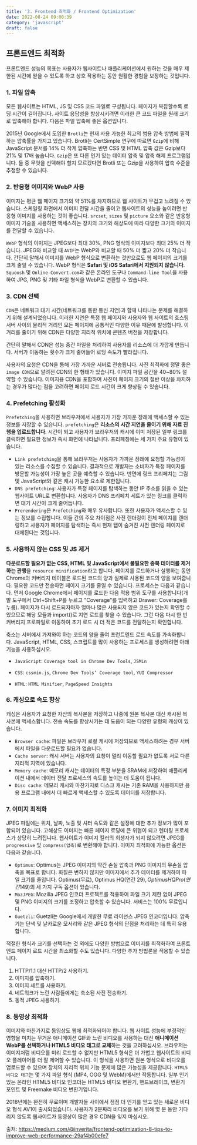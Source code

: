 ```yaml
---
title: '3. Frontend 최적화 / Frontend Optimization'
date: 2022-08-24 09:00:39
category: 'javascript'
draft: false
---
```


## 프론트엔드 최적화

프론트엔드 성능의 목표는 사용자가 웹사이트나 애플리케이션에서 원하는 것을 매우 제한된 시간에 얻을 수 있도록 하고 상호 작용하는 동안 
원활한 경험을 보장하는 것입니다.


### 1. 파일 압축
모든 웹사이트는 HTML, JS 및 CSS 코드 파일로 구성됩니다. 페이지가 복잡할수록 로딩 시간이 길어집니다. 사이트 응답성을 향상시키려면 
이러한 큰 코드 파일을 원래 크기로 압축해야 합니다. 다음은 파일 압축에 좋은 옵션입니다.

2015년 Google에서 도입한 `Brotli`는 현재 사용 가능한 최고의 범용 압축 방법에 필적하는 압축률을 가지고 있습니다. 
Brotli는 CertSimple 연구에 따르면 `Gzip`에 비해 JavaScript 문서를 14% 더 작게 압축하는 반면 CSS 및 HTML 압축 값은 
Gzip보다 21% 및 17배 높습니다.
`Gzip`은 또 다른 인기 있는 데이터 압축 및 압축 해제 프로그램입니다. 둘 중 무엇을 선택해야 할지 모르겠다면 Brotli 또는 
Gzip을 사용하여 압축 수준을 추정할 수 있습니다.

### 2. 반응형 이미지와 WebP 사용
이미지는 평균 웹 페이지 크기의 약 51%를 차지하므로 웹 사이트가 무겁고 느려질 수 있습니다. 스케일링 화면에서 이미지 전달 시간을 줄이고 
웹사이트의 성능을 높이려면 반응형 이미지를 사용하는 것이 좋습니다. `srcset`, `sizes` 및 `picture` 요소와 같은 반응형 이미지 
기술을 사용하면 액세스하는 장치의 크기와 해상도에 따라 다양한 크기의 이미지를 전달할 수 있습니다.

`WebP` 형식의 이미지는 JPEG보다 최대 30%, PNG 형식의 이미지보다 최대 25% 더 작습니다. JPEG와 비교할 때 `AVIF`는 WebP와 비교할 
때 50% 더 짧고 20% 더 작습니다. 간단히 말해서 이미지를 WebP 형식으로 변환하는 것만으로도 웹 페이지의 크기를 크게 줄일 수 있습니다. 
WebP 형식은 **Safari 및 iOS Safari에서 지원되지 않습니다**. `Squoosh` 및 `Online-Convert.com`과 같은 온라인 도구나 
`Command-line Tool`을 사용하여 JPG, PNG 및 기타 파일 형식을 WebP로 변환할 수 있습니다.

### 3. CDN 선택
`CDN`은 네트워크 대기 시간(네트워크를 통한 통신 지연)과 함께 나타나는 문제를 해결하기 위해 설계되었습니다. 이러한 지연은 특정 웹 페이지와 
사용자와 웹 사이트의 호스팅 서버 사이의 물리적 거리인 모든 페이지에 공통적인 다양한 이유 때문에 발생합니다. 이 거리를 줄이기 위해 CDN은 
다양한 지리적 위치에 콘텐츠 버전을 저장합니다.

간단히 말해서 CDN은 성능 중간 마일을 처리하여 사용자를 리소스에 더 가깝게 만듭니다. 서버가 이동하는 횟수가 크게 줄어들어 로딩 속도가 
빨라집니다.

사용자의 요청은 CDN을 통해 가장 가까운 서버로 전송됩니다. 사진 최적화에 정말 좋은 `image CDN`으로 알려진 CDN의 한 형태가 있습니다. 
이미지 파일 공간을 40~80% 절약할 수 있습니다. 이미지용 CDN을 포함하여 사진이 페이지 크기의 절반 이상을 차지하는 경우가 많다는 점을 
고려하면 페이지 로드 시간이 크게 향상될 수 있습니다.

### 4. Prefetching 활성화
`Prefetching`을 사용하면 브라우저에서 사용자가 가장 가까운 장래에 액세스할 수 있는 정보를 저장할 수 있습니다. `prefetching`은 **리소스의 시간 지연을 
줄이기 위해 자료 진행을 업로드합니다**. 시간이 되고 사용자가 브라우저의 캐시에 이미 저장된 일부 링크를 클릭하면 필요한 정보가 즉시 화면에 
나타납니다. 프리페칭에는 세 가지 주요 유형이 있습니다.

- `Link prefetching`을 통해 브라우저는 사용자가 가까운 장래에 요청할 가능성이 있는 리소스를 수집할 수 있습니다. 결과적으로 개발자는 소비자가 
특정 페이지를 방문할 가능성이 가장 높은 곳을 예측할 수 있습니다. 반면에 링크 프리페치는 그림 및 JavaScript와 같은 캐시 가능한 
요소로 제한됩니다.
- `DNS prefetching`: 사용자가 특정 페이지를 탐색하는 동안 IP 주소를 읽을 수 있는 웹사이트 URL로 변환합니다. 사용자가 DNS 프리페치 
세트가 있는 링크를 클릭하면 대기 시간이 크게 줄어듭니다.
- `Prerendering`은 `Prefetching`와 매우 유사합니다. 또한 사용자가 액세스할 수 있는 정보를 수집합니다. 이들 간의 주요 차이점은 사전 
렌더링이 전체 페이지를 렌더링하고 사용자가 페이지를 탐색하는 즉시 현재 탭이 숨겨진 사전 렌더링 페이지로 대체된다는 것입니다.

### 5. 사용하지 않는 CSS 및 JS 제거
**다운로드할 필요가 없는 CSS, HTML 및 JavaScript에서 불필요한 중복 데이터를 제거하는 관행**을 `resource minification`라고 합니다. 페이지를 
로드하거나 실행하는 동안 Chrome의 커버리지 테이블은 로드된 코드의 양과 실제로 사용된 코드의 양을 보여줍니다. 필요한 코드만 전송하면 
페이지 크기를 줄일 수 있습니다. 프로세스는 다음과 같습니다. 먼저 Google Chrome에서 페이지를 로드한 다음 적용 범위 도구를 
사용합니다(개발 도구에서 Ctrl+Shift+P를 누르고 "Coverage"를 입력하고 Drawer: Coverage를 누름). 페이지가 다시 로드되자마자 
얼마나 많은 사용되지 않은 코드가 있는지 확인할 수 있으므로 해당 모듈과 import()로 지연 로드를 찾을 수 있습니다. 그런 다음 다시 
한 번 커버리지 프로파일로 이동하여 초기 로드 시 더 적은 코드를 전달하는지 확인합니다.

축소는 서버에서 가져와야 하는 코드의 양을 줄여 프런트엔드 로드 속도를 가속화합니다. JavaScript, HTML, CSS, 스크립트를 많이 
사용하는 프로세스를 생성하려면 아래 기능을 사용하십시오.

- `JavaScript`: `Coverage tool in Chrome Dev Tools`, `JSMin`

- `CSS`:  `cssmin.js`, `Chrome Dev Tools’ Coverage tool`, `YUI Compressor`

- `HTML`:  `HTML Minifier`, `PageSpeed Insights`

### 6. 캐싱으로 속도 향상
캐싱은 사용자가 요청한 자산의 복사본을 저장하고 나중에 원본 복사본 대신 캐시된 복사본에 액세스합니다. 전송 속도를 향상시키는 데 도움이 
되는 다양한 유형의 캐싱이 있습니다.

- `Browser cache`: 파일은 브라우저 로컬 캐시에 저장되므로 액세스하려는 경우 서버에서 파일을 다운로드할 필요가 없습니다.
- `Cache server`: 캐시 서버는 사용자의 요청이 멀리 이동할 필요가 없도록 서로 다른 지리적 지역에 있습니다.
- `Memory cache`: 메모리 캐시는 데이터의 특정 부분을 SRAM에 저장하여 애플리케이션 내에서 데이터 전달 프로세스의 속도를 높이는 데 도움이 됩니다.
- `Disc cache`: 메모리 캐시와 마찬가지로 디스크 캐시는 기존 RAM을 사용하지만 응용 프로그램 내에서 더 빠르게 액세스할 수 있도록 데이터를 
저장합니다.

### 7. 이미지 최적화
JPEG 파일에는 위치, 날짜, 노출 및 셔터 속도와 같은 설정에 대한 추가 정보가 많이 포함되어 있습니다. 고해상도 이미지는 빠른 페이지 
로딩에 큰 위협이 되고 렌더링 프로세스가 상당히 느려집니다. 웹사이트가 이미지 킬러의 희생자가 되지 않으려면 JPEG를 `progressive` 및 
`compress(압축)`로 변환해야 합니다. 이미지 최적화에 가능한 옵션은 다음과 같습니다.

- `Optimus`: Optimus는 JPEG 이미지의 약간 손실 압축과 PNG 이미지의 무손실 압축을 목표로 합니다. 화질은 변하지 않지만 이미지에서 
추가 데이터를 제거하여 파일 크기를 줄입니다. Optimus(무료), Optimus HQ(연간 29$), Optimus HQ Pro(연간 149$)의 세 가지 
구독 옵션이 있습니다.
- `MozJPEG`: Mozilla JPEG 인코더 프로젝트를 적용하여 파일 크기 제한 없이 JPEG 및 PNG 이미지의 크기를 조정하고 압축할 수 있습니다. 
서비스는 100% 무료입니다.
- `Guetzli`: Guetzli는 Google에서 개발한 무료 라이선스 JPEG 인코더입니다. 압축기는 단색 및 날카로운 모서리와 같은 JPEG 형식의 단점을 
처리하는 데 특히 유용합니다.

적절한 형식과 크기를 선택하는 것 외에도 다양한 방법으로 이미지를 최적화하여 프론트엔드 페이지 로드 시간을 최소화할 수도 있습니다. 다양한 
추가 방법론을 적용할 수 있습니다.

1. HTTP/1.1 대신 HTTP/2 사용하기.
2. 이미지를 압축하기.
3. 이미지 세트를 사용하기.
4. 네트워크가 느린 사람들에게는 축소된 사진 전송하기.
5. 동적 JPEG 사용하기.

### 8. 동영상 최적화
이미지와 마찬가지로 동영상도 웹에 최적화되어야 합니다. 웹 사이트 성능에 부정적인 영향을 미치는 무거운 애니메이션 GIF와 느린 비디오를 
사용하는 대신 **애니메이션 WebP를 선택하거나 HTML5 비디오 태그로 교체**하는 것을 고려하십시오. 브라우저는 이미지처럼 비디오를 미리 로드할 
수 없지만 HTML5 형식은 더 가볍고 웹사이트의 비디오 플레이어를 더 잘 제어할 수 있습니다. 이 형식을 사용하면 원본 형식으로 비디오를 
업로드할 수 있으며 장치의 지리적 위치 기능 문제에 많은 가능성을 제공합니다. `HTML5 비디오 태그`는 몇 가지 파일 형식
(MP4, OGG 및 WebM)에서만 작동합니다. 일부 인기 있는 온라인 HTML5 비디오 인코더는 HTML5 비디오 변환기, 핸드브레이크, 변환기 
포인트 및 Freemake 비디오 변환기입니다.

2018년에는 완전히 무료이며 개발자들 사이에서 점점 더 인기를 얻고 있는 새로운 비디오 형식 AV1이 출시되었습니다.
사용자가 2분짜리 비디오를 보기 위해 몇 분 동안 기다리지 않도록 웹사이트가 동영상이 많은 경우 CDN을 잊지 마십시오.


출처: https://medium.com/@inverita/frontend-optimization-8-tips-to-improve-web-performance-29af4b00efe7